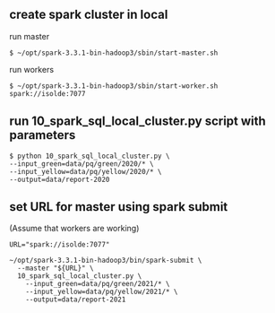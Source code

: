 ## create spark cluster in local
run master
```
$ ~/opt/spark-3.3.1-bin-hadoop3/sbin/start-master.sh
```
run workers 
```
$ ~/opt/spark-3.3.1-bin-hadoop3/sbin/start-worker.sh spark://isolde:7077
```

## run 10_spark_sql_local_cluster.py script with parameters
```
$ python 10_spark_sql_local_cluster.py \
--input_green=data/pq/green/2020/* \
--input_yellow=data/pq/yellow/2020/* \
--output=data/report-2020
```

## set URL for master using spark submit 
(Assume that workers are working)
```
URL="spark://isolde:7077"
```
```
~/opt/spark-3.3.1-bin-hadoop3/bin/spark-submit \
  --master "${URL}" \
  10_spark_sql_local_cluster.py \
    --input_green=data/pq/green/2021/* \
    --input_yellow=data/pq/yellow/2021/* \
    --output=data/report-2021
```

